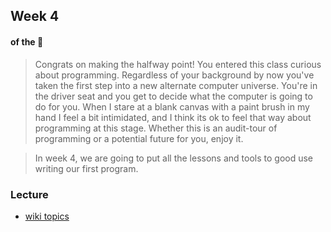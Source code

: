 ## Week 4
#### of the :wolf:

> Congrats on making the halfway point! You entered this class curious about programming. Regardless of your background by now you've taken the first step into a new alternate computer universe. You're in the driver seat and you get to decide what the computer is going to do for you. When I stare at a blank canvas with a paint brush in my hand I feel a bit intimidated, and I think its ok to feel that way about programming at this stage. Whether this is an audit-tour of programming or a potential future for you, enjoy it. 

> In week 4, we are going to put all the lessons and tools to good use writing our first program.

### Lecture
* [wiki topics](https://github.com/mschober/ecapy101/wiki/week04)
